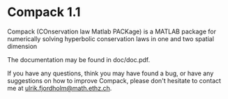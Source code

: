 # Compack 1.1
Compack (COnservation law Matlab PACKage) is a MATLAB package for numerically solving hyperbolic conservation laws in one and two spatial dimension

The documentation may be found in doc/doc.pdf.

If you have any questions, think you may have found a bug, or have any suggestions on how to improve Compack, please don't hesitate to contact me at ulrik.fjordholm@math.ethz.ch.
